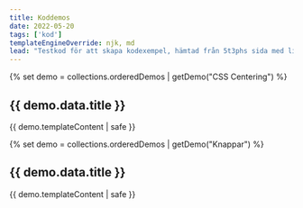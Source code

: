 ```yaml
---
title: Koddemos
date: 2022-05-20
tags: ['kod']
templateEngineOverride: njk, md
lead: "Testkod för att skapa kodexempel, hämtad från 5t3phs sida med lite varianton för att kunna visa annan kod är css."
---
```


{% set demo = collections.orderedDemos | getDemo("CSS Centering") %}
<article>
  <h2 id="{{ demo.data.title | slugify }}">{{ demo.data.title }}</h2>
  {{ demo.templateContent | safe }}
</article>

{% set demo = collections.orderedDemos | getDemo("Knappar") %}
<article>
  <h2 id="{{ demo.data.title | slugify }}">{{ demo.data.title }}</h2>
  {{ demo.templateContent | safe }}
</article>
